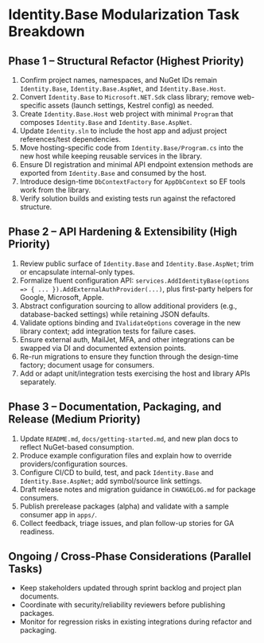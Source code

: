 # Identity.Base Modularization Task Breakdown

## Phase 1 – Structural Refactor (Highest Priority)
1. Confirm project names, namespaces, and NuGet IDs remain `Identity.Base`, `Identity.Base.AspNet`, and `Identity.Base.Host`.
2. Convert `Identity.Base` to `Microsoft.NET.Sdk` class library; remove web-specific assets (launch settings, Kestrel config) as needed.
3. Create `Identity.Base.Host` web project with minimal `Program` that composes `Identity.Base` and `Identity.Base.AspNet`.
4. Update `Identity.sln` to include the host app and adjust project references/test dependencies.
5. Move hosting-specific code from `Identity.Base/Program.cs` into the new host while keeping reusable services in the library.
6. Ensure DI registration and minimal API endpoint extension methods are exported from `Identity.Base` and consumed by the host.
7. Introduce design-time `DbContextFactory` for `AppDbContext` so EF tools work from the library.
8. Verify solution builds and existing tests run against the refactored structure.

## Phase 2 – API Hardening & Extensibility (High Priority)
1. Review public surface of `Identity.Base` and `Identity.Base.AspNet`; trim or encapsulate internal-only types.
2. Formalize fluent configuration API: `services.AddIdentityBase(options => { ... }).AddExternalAuthProvider(...)`, plus first-party helpers for Google, Microsoft, Apple.
3. Abstract configuration sourcing to allow additional providers (e.g., database-backed settings) while retaining JSON defaults.
4. Validate options binding and `IValidateOptions` coverage in the new library context; add integration tests for failure cases.
5. Ensure external auth, MailJet, MFA, and other integrations can be swapped via DI and documented extension points.
6. Re-run migrations to ensure they function through the design-time factory; document usage for consumers.
7. Add or adapt unit/integration tests exercising the host and library APIs separately.

## Phase 3 – Documentation, Packaging, and Release (Medium Priority)
1. Update `README.md`, `docs/getting-started.md`, and new plan docs to reflect NuGet-based consumption.
2. Produce example configuration files and explain how to override providers/configuration sources.
3. Configure CI/CD to build, test, and pack `Identity.Base` and `Identity.Base.AspNet`; add symbol/source link settings.
4. Draft release notes and migration guidance in `CHANGELOG.md` for package consumers.
5. Publish prerelease packages (alpha) and validate with a sample consumer app in `apps/`.
6. Collect feedback, triage issues, and plan follow-up stories for GA readiness.

## Ongoing / Cross-Phase Considerations (Parallel Tasks)
- Keep stakeholders updated through sprint backlog and project plan documents.
- Coordinate with security/reliability reviewers before publishing packages.
- Monitor for regression risks in existing integrations during refactor and packaging.
